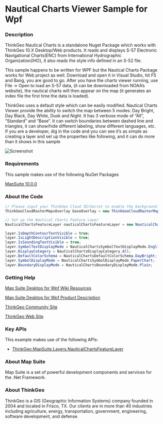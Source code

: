 # Nautical Charts Viewer Sample for Wpf

### Description
ThinkGeo Nautical Charts is a standalone Nuget Package which works with ThinkGeo 10.X Desktop/Web products. It reads and displays S-57 Electronic Navigational Charts(ENC) from International Hydrographic Organization(IHO), it also reads the style info defined in an S-52 file. 

This sample happens to be written for WPF but the Nautical Charts Package works for Web project as well. Download and open it in Visual Studio, hit F5 and Bang, you are good to go. After you have the charts viewer running, use File -> Open to load an S-57 data, (it can be downloaded from NOAA’s website), the nautical charts will then appear on the map (it generates an index file the first time the data is loaded). 

ThinkGeo uses a default style which can be easily modified. Nautical Charts Viewer provide the ability to switch the map between 5 modes: Day Bright, Day Black, Day White, Dusk and Night. It has 3 verbose mode of “All”, “Standard” and “Base”. It can switch boundaries between dashed line and triangles, it can show/hide different labeling, show different languages, etc. If you are a developer, dig in the code and you can see it’s as simple as creating a layer and set up the properties like following, and it can do more than it shows in this sample

![Screenshot](https://github.com/ThinkGeo/NauticalChartsViewerSample-ForWpf/blob/master/Screenshot.gif)

### Requirements
This sample makes use of the following NuGet Packages

[MapSuite 10.0.0](https://www.nuget.org/packages/ThinkGeo.MapSuite)

### About the Code
```csharp
// Please input your ThinkGeo Cloud ID/Secret to enable the background map. 
ThinkGeoCloudRasterMapsOverlay baseOverlay = new ThinkGeoCloudRasterMapsOverlay("ThinkGeo Cloud clientId", "ThinkGeo Cloud clientSecret");

// Set up the Nautical Charts Feature Layer
NauticalChartsFeatureLayer nauticalChartsFeatureLayer = new NauticalChartsFeatureLayer("Nautical Charts Pathfile Name");

layer.IsDepthContourTextVisible = true;
layer.IsLightDescriptionVisible = true;
layer.IsSoundingTextVisible = true;
layer.SymbolTextDisplayMode = NauticalChartsSymbolTextDisplayMode.English;
layer.DisplayCategory = NauticalChartsDisplayCategory.All;
layer.DefaultColorSchema = NauticalChartsDefaultColorSchema.DayBright;
layer.SymbolDisplayMode = NauticalChartsSymbolDisplayMode.PaperChart;
layer.BoundaryDisplayMode = NauticalChartsBoundaryDisplayMode.Plain;

```
### Getting Help

[Map Suite Desktop for Wpf Wiki Resources](http://wiki.thinkgeo.com/wiki/map_suite_desktop_for_wpf)

[Map Suite Desktop for Wpf Product Description](https://thinkgeo.com/ui-controls#desktop-platforms)

[ThinkGeo Community Site](http://community.thinkgeo.com/)

[ThinkGeo Web Site](http://www.thinkgeo.com)

### Key APIs
This example makes use of the following APIs:

- [ThinkGeo.MapSuite.Layers.NauticalChartsFeatureLayer](https://wiki.thinkgeo.com/wiki/api/thinkgeo.mapsuite.layers.nauticalchartsfeaturelayer)

### About Map Suite
Map Suite is a set of powerful development components and services for the .Net Framework.

### About ThinkGeo
ThinkGeo is a GIS (Geographic Information Systems) company founded in 2004 and located in Frisco, TX. Our clients are in more than 40 industries including agriculture, energy, transportation, government, engineering, software development, and defense.
